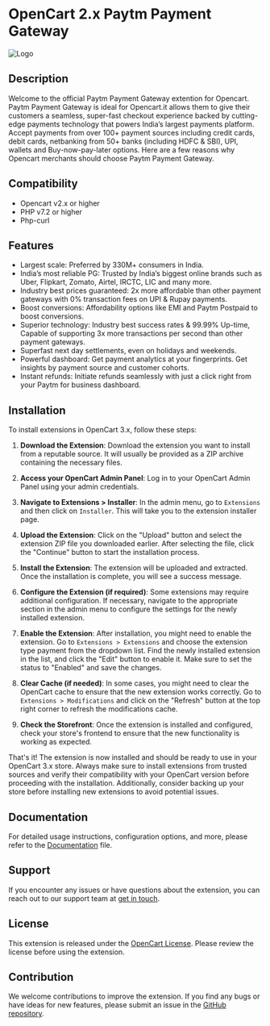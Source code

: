 # OpenCart 2.x Paytm Payment Gateway

![Logo](https://staticpg.paytm.in/pg_plugins_logo/paytm_logo_paymodes.svg)


## Description

Welcome to the official Paytm Payment Gateway extention for Opencart. Paytm Payment Gateway is ideal for Opencart.it allows them to give their customers a seamless, super-fast checkout experience backed by cutting-edge payments technology that powers India’s largest payments platform. Accept payments from over 100+ payment sources including credit cards, debit cards, netbanking from 50+ banks (including HDFC & SBI), UPI, wallets and Buy-now-pay-later options. Here are a few reasons why Opencart merchants should choose Paytm Payment Gateway.

## Compatibility

* Opencart v2.x or higher
* PHP v7.2 or higher
* Php-curl

## Features

* Largest scale:  Preferred by 330M+ consumers in India.
* India’s most reliable PG: Trusted by India’s biggest online brands such as Uber, Flipkart, Zomato, Airtel, IRCTC, LIC and many more.  
* Industry best prices guaranteed: 2x more affordable than other payment gateways with 0% transaction fees on UPI & Rupay payments.
* Boost  conversions: Affordability options like EMI and Paytm Postpaid to boost conversions.
* Superior technology: Industry best success rates & 99.99% Up-time, Capable of supporting 3x more transactions per second than other payment gateways.
* Superfast next day settlements, even on holidays and weekends.
* Powerful dashboard: Get payment analytics at your fingerprints. Get insights by payment source and customer cohorts.
* Instant refunds: Initiate refunds seamlessly with just a click right from your Paytm for business dashboard. 

## Installation

To install extensions in OpenCart 3.x, follow these steps:

1. **Download the Extension**:
   Download the extension you want to install from a reputable source. It will usually be provided as a ZIP archive containing the necessary files.

2. **Access your OpenCart Admin Panel**:
   Log in to your OpenCart Admin Panel using your admin credentials.

3. **Navigate to Extensions > Installer**:
   In the admin menu, go to `Extensions` and then click on `Installer`. This will take you to the extension installer page.

4. **Upload the Extension**:
   Click on the "Upload" button and select the extension ZIP file you downloaded earlier. After selecting the file, click the "Continue" button to start the installation process.

5. **Install the Extension**:
   The extension will be uploaded and extracted. Once the installation is complete, you will see a success message.

6. **Configure the Extension (if required)**:
   Some extensions may require additional configuration. If necessary, navigate to the appropriate section in the admin menu to configure the settings for the newly installed extension.

7. **Enable the Extension**:
   After installation, you might need to enable the extension. Go to `Extensions > Extensions` and choose the extension type payment from the dropdown list. Find the newly installed extension in the list, and click the "Edit" button to enable it. Make sure to set the status to "Enabled" and save the changes.

8. **Clear Cache (if needed)**:
   In some cases, you might need to clear the OpenCart cache to ensure that the new extension works correctly. Go to `Extensions > Modifications` and click on the "Refresh" button at the top right corner to refresh the modifications cache.

9. **Check the Storefront**:
   Once the extension is installed and configured, check your store's frontend to ensure that the new functionality is working as expected.

That's it! The extension is now installed and should be ready to use in your OpenCart 3.x store. Always make sure to install extensions from trusted sources and verify their compatibility with your OpenCart version before proceeding with the installation. Additionally, consider backing up your store before installing new extensions to avoid potential issues.

## Documentation

For detailed usage instructions, configuration options, and more, please refer to the [Documentation](https://business.paytm.com/docs/opencart/) file.

## Support

If you encounter any issues or have questions about the extension, you can reach out to our support team at [get in touch](https://business.paytm.com/contact-us#developer).

## License

This extension is released under the [OpenCart License](http://www.gnu.org/licenses/gpl-2.0.html). Please review the license before using the extension.

## Contribution

We welcome contributions to improve the extension. If you find any bugs or have ideas for new features, please submit an issue in the [GitHub repository](https://github.com/paytm/Paytm_Opencart_Plugin/issues).

